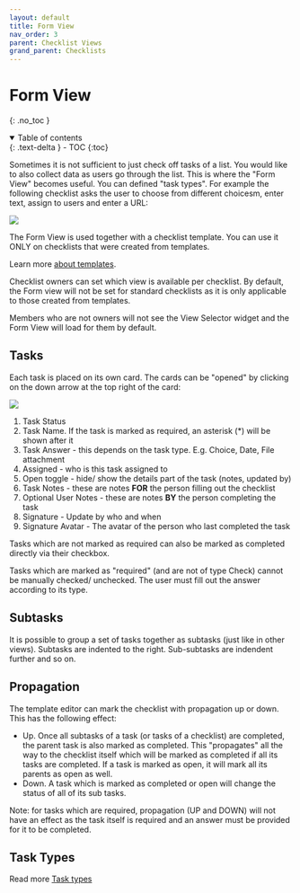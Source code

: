 ```yaml
---
layout: default
title: Form View
nav_order: 3
parent: Checklist Views
grand_parent: Checklists
---
```

# Form View
{: .no_toc }


<details open markdown="block">
  <summary>
    Table of contents
  </summary>
  {: .text-delta }
- TOC
{:toc}
</details>

Sometimes it is not sufficient to just check off tasks of a list. You would like to also collect data as users go through the list. This is where the "Form View" becomes useful. You can defined "task types". For example the following checklist asks the user to choose from different choicesm, enter text, assign to users and enter a URL:

![](/assets/images/checklists/checklist-form-view.png)

The Form View is used together with a checklist template. You can use it ONLY on checklists that were created from templates. 

Learn more [about templates](/templates).

Checklist owners can set which view is available per checklist. By default, the Form view will not be set for standard checklists as it is only applicable to those created from templates. 

Members who are not owners will not see the View Selector widget and the Form View will load for them by default.

## Tasks
Each task is placed on its own card. The cards can be "opened" by clicking on the down arrow at the top right of the card:

![](/assets/images/checklists/checklist-form-view-card-open.png)

1. Task Status
2. Task Name. If the task is marked as required, an asterisk (*) will be shown after it
3. Task Answer - this depends on the task type. E.g. Choice, Date, File attachment
4. Assigned - who is this task assigned to
5. Open toggle - hide/ show the details part of the task (notes, updated by)
6. Task Notes - these are notes **FOR** the person filling out the checklist
7. Optional User Notes - these are notes **BY** the person completing the task
8. Signature - Update by who and when
9. Signature Avatar - The avatar of the person who last completed the task

Tasks which are not marked as required can also be marked as completed directly via their checkbox.

Tasks which are marked as "required" (and are not of type Check) cannot be manually checked/ unchecked. The user must fill out the answer according to its type.

## Subtasks
It is possible to group a set of tasks together as subtasks (just like in other views). Subtasks are indented to the right. Sub-subtasks are indendent further and so on.

## Propagation
The template editor can mark the checklist with propagation up or down. This has the following effect:
* Up. Once all subtasks of a task (or tasks of a checklist) are completed, the parent task is also marked as completed. This "propagates" all the way to the checklist itself which will be marked as completed if all its tasks are completed. If a task is marked as open, it will mark all its parents as open as well.
* Down. A task which is marked as completed or open will change the status of all of its sub tasks.

Note: for tasks which are required, propagation (UP and DOWN) will not have an effect as the task itself is required and an answer must be provided for it to be completed.

## Task Types

Read more [Task types](/checklists/task-types/)